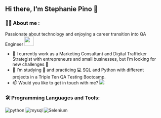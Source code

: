 ## Hi there, I’m Stephanie Pino 👋

### :woman_technologist: About me :
Passionate about technology and enjoying a career transition into QA Engineer <img decoding="async" src="https://media.giphy.com/media/WUlplcMpOCEmTGBtBW/giphy.gif" width="30">

* :telescope: I currently work as a Marketing Consultant and Digital Trafficker Strategist with entrepreneurs and small businesses, but I’m looking for new challenges :muscle:
* :seedling: I’m studying :blue_book: and practicing :computer: SQL and Python with different projects in a Triple Ten QA Testing Bootcamp.
* :mailbox: Would you like to get in touch with me? [![](https://img.shields.io/badge/LinkedIn-0077B5?style=for-the-badge&logo=linkedin&logoColor=white)](https://www.linkedin.com/in/stephaniepino/)
  
### :hammer_and_wrench: Programming Languages and Tools:
<div id="header" align="left">
    <img decoding="async" src="https://img.shields.io/badge/Python-3776AB?style=for-the-badge&logo=python&logoColor=white" alt="python"/>
  </a>
    <img decoding="async" src="https://img.shields.io/badge/MySQL-6DB33F?style=for-the-badge&logo=mysql&logoColor=white" alt="mysql"/>
  </a>
   <img decoding="async" src="https://img.shields.io/badge/Selenium-972AB0?style=for-the-badge&logo=seleniuml&logoColor=white" alt="Selenium"/>
  </a>
